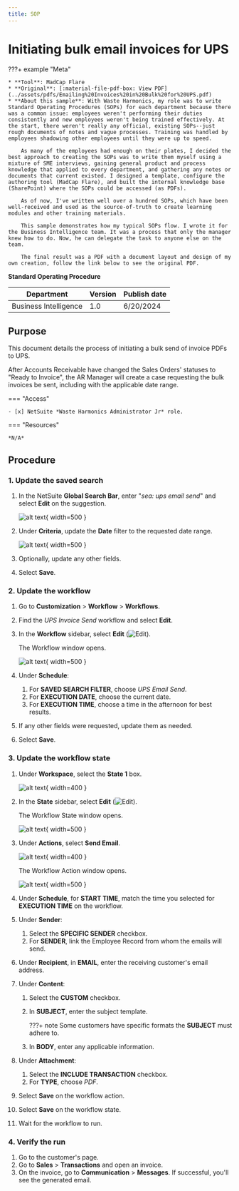 ```yaml
---
title: SOP
---
```


# Initiating bulk email invoices for UPS

???+ example "Meta"

    * **Tool**: MadCap Flare
    * **Original**: [:material-file-pdf-box: View PDF](../assets/pdfs/Emailing%20Invoices%20in%20Bulk%20for%20UPS.pdf)
    * **About this sample**: With Waste Harmonics, my role was to write Standard Operating Procedures (SOPs) for each department because there was a common issue: employees weren't performing their duties consistently and new employees weren't being trained effectively. At the start, there weren't really any official, existing SOPs--just rough documents of notes and vague processes. Training was handled by employees shadowing other employees until they were up to speed.
    
        As many of the employees had enough on their plates, I decided the best approach to creating the SOPs was to write them myself using a mixture of SME interviews, gaining general product and process knowledge that applied to every department, and gathering any notes or documents that current existed. I designed a template, configure the authoring tool (MadCap Flare), and built the internal knowledge base (SharePoint) where the SOPs could be accessed (as PDFs). 
    
        As of now, I've written well over a hundred SOPs, which have been well-received and used as the source-of-truth to create learning modules and other training materials. 
    
        This sample demonstrates how my typical SOPs flow. I wrote it for the Business Intelligence team. It was a process that only the manager knew how to do. Now, he can delegate the task to anyone else on the team. 
    
        The final result was a PDF with a document layout and design of my own creation, follow the link below to see the original PDF.

__Standard Operating Procedure__

Department | Version | Publish date
---|---|---
Business Intelligence | 1.0 | 6/20/2024

## Purpose

This document details the process of initiating a bulk send of invoice PDFs to UPS. 

After Accounts Receivable have changed the Sales Orders' statuses to "Ready to Invoice", the AR Manager will create a case requesting the bulk invoices be sent, including with the applicable date range.

=== "Access"

    - [x] NetSuite *Waste Harmonics Administrator Jr* role.

=== "Resources"

    *N/A*

## Procedure

### 1. Update the saved search

1. In the NetSuite **Global Search Bar**, enter "*sea: ups email send*" and select **Edit** on the suggestion.

    ![alt text](../assets/images/saved-seach-edit.png){ width=500 } 

2. Under **Criteria**, update the **Date** filter to the requested date range.
   
    ![alt text](../assets/images/set-description.png){ width=500 } 

3. Optionally, update any other fields.
4. Select **Save**.

### 2. Update the workflow

1. Go to **Customization** > **Workflow** > **Workflows**.
2. Find the *UPS Invoice Send* workflow and select **Edit**.
3. In the **Workflow** sidebar, select **Edit** (![Edit](../assets/images/edit-icon-pencil.png)). 

    The Workflow window opens.

    ![alt text](../assets/images/workflow-window.png){ width=500 }  

4. Under **Schedule**:

    1. For **SAVED SEARCH FILTER**, choose *UPS Email Send*.
    2. For **EXECUTION DATE**, choose the current date.
    3. For **EXECUTION TIME**, choose a time in the afternoon for best results.

5. If any other fields were requested, update them as needed.
6. Select **Save**.

### 3. Update the workflow state

1. Under **Workspace**, select the **State 1** box.

    ![alt text](../assets/images/workflow-state-box.png){ width=400 }  

2. In the **State** sidebar, select **Edit** (![Edit](../assets/images/edit-icon-pencil.png)). 

    The Workflow State window opens.

    ![alt text](../assets/images/workflow-state-window.png){ width=500 }  

3. Under **Actions**, select **Send Email**.

    ![alt text](../assets/images/send-email-link.png){ width=400 }  

    The Workflow Action window opens.

    ![alt text](../assets/images/workflow-action-window.png){ width=500 }  

4. Under **Schedule**, for **START TIME**, match the time you selected for **EXECUTION TIME** on the workflow.
5. Under **Sender**:

    1. Select the **SPECIFIC SENDER** checkbox.
    2. For **SENDER**, link the Employee Record from whom the emails will send.

6. Under **Recipient**, in **EMAIL**, enter the receiving customer's email address.
7. Under **Content**:

    1. Select the **CUSTOM** checkbox.
    2. In **SUBJECT**, enter the subject template.

        ???+ note
            Some customers have specific formats the **SUBJECT** must adhere to.
    
    3. In **BODY**, enter any applicable information.

8. Under **Attachment**:

    1. Select the **INCLUDE TRANSACTION** checkbox.
    2. For **TYPE**, choose *PDF*.

9.  Select **Save** on the workflow action.
10. Select **Save** on the workflow state.
11. Wait for the workflow to run.

### 4. Verify the run

1. Go to the customer's page.
2. Go to **Sales** > **Transactions** and open an invoice.
3. On the invoice, go to **Communication** > **Messages**. If successful, you'll see the generated email.